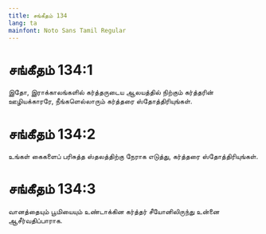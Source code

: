 ```yaml
---
title: சங்கீதம் 134
lang: ta
mainfont: Noto Sans Tamil Regular
---
```


# சங்கீதம் 134:1

இதோ, இராக்காலங்களில் கர்த்தருடைய ஆலயத்தில் நிற்கும் கர்த்தரின் ஊழியக்காரரே, நீங்களெல்லாரும் கர்த்தரை ஸ்தோத்திரியுங்கள்.

# சங்கீதம் 134:2

உங்கள் கைகளைப் பரிசுத்த ஸ்தலத்திற்கு நேராக எடுத்து, கர்த்தரை ஸ்தோத்திரியுங்கள்.

# சங்கீதம் 134:3

வானத்தையும் பூமியையும் உண்டாக்கின கர்த்தர் சீயோனிலிருந்து உன்னை ஆசீர்வதிப்பாராக.

